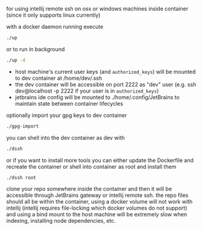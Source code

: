 for using intellij remote ssh on osx or windows machines inside container (since it only supports linux currently)

with a docker daemon running execute

```bash
./up
```

or to run in background 

```bash
./up -d
```

- host machine's current user keys (and `authorized_keys`) will be mounted to dev container at /home/dev/.ssh
- the dev container will be accessible on port 2222 as "dev" user (e.g. ssh dev@localhost -p 2222 if your user is in `authorized_keys`)
- jetbrains ide config will be mounted to ./home/.config/JetBrains to maintain state between container lifecycles

optionally import your gpg keys to dev container

```bash
./gpg-import
```

you can shell into the dev container as dev with

```bash
./dssh
```

or if you want to install more tools you can either update the Dockerfile and recreate the container or shell into container as root and install them
```bash
./dssh root
```

clone your repo somewhere inside the container and then it will be accessible through JetBrains gateway or intellij remote ssh. the repo files should all be within the container, using a docker volume will not work with intellij (intellij requires file-locking which docker volumes do not support) and using a bind mount to the host machine will be extremely slow when indexing, installing node dependencies, etc.

